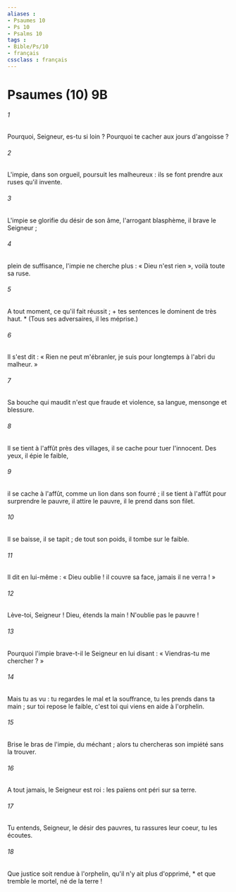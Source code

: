 ```yaml
---
aliases : 
- Psaumes 10
- Ps 10
- Psalms 10
tags : 
- Bible/Ps/10
- français
cssclass : français
---
```


# Psaumes (10) 9B

###### 1
Pourquoi, Seigneur, es-tu si loin ? Pourquoi te cacher aux jours d'angoisse ?
###### 2
L'impie, dans son orgueil, poursuit les malheureux : ils se font prendre aux ruses qu'il invente.
###### 3
L'impie se glorifie du désir de son âme, l'arrogant blasphème, il brave le Seigneur ;
###### 4
plein de suffisance, l'impie ne cherche plus : « Dieu n'est rien », voilà toute sa ruse.
###### 5
A tout moment, ce qu'il fait réussit ; + tes sentences le dominent de très haut. * (Tous ses adversaires, il les méprise.)
###### 6
Il s'est dit : « Rien ne peut m'ébranler, je suis pour longtemps à l'abri du malheur. »
###### 7
Sa bouche qui maudit n'est que fraude et violence, sa langue, mensonge et blessure.
###### 8
Il se tient à l'affût près des villages, il se cache pour tuer l'innocent. Des yeux, il épie le faible,
###### 9
il se cache à l'affût, comme un lion dans son fourré ; il se tient à l'affût pour surprendre le pauvre, il attire le pauvre, il le prend dans son filet.
###### 10
Il se baisse, il se tapit ; de tout son poids, il tombe sur le faible.
###### 11
Il dit en lui-même : « Dieu oublie ! il couvre sa face, jamais il ne verra ! »
###### 12
Lève-toi, Seigneur ! Dieu, étends la main ! N'oublie pas le pauvre !
###### 13
Pourquoi l'impie brave-t-il le Seigneur en lui disant : « Viendras-tu me chercher ? »
###### 14
Mais tu as vu : tu regardes le mal et la souffrance, tu les prends dans ta main ; sur toi repose le faible, c'est toi qui viens en aide à l'orphelin.
###### 15
Brise le bras de l'impie, du méchant ; alors tu chercheras son impiété sans la trouver.
###### 16
A tout jamais, le Seigneur est roi : les païens ont péri sur sa terre.
###### 17
Tu entends, Seigneur, le désir des pauvres, tu rassures leur coeur, tu les écoutes.
###### 18
Que justice soit rendue à l'orphelin, qu'il n'y ait plus d'opprimé, * et que tremble le mortel, né de la terre !
